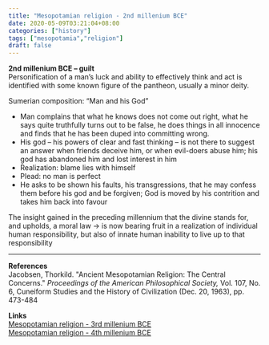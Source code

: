 ```yaml
---
title: "Mesopotamian religion - 2nd millenium BCE"
date: 2020-05-09T03:21:04+08:00
categories: ["history"]
tags: ["mesopotamia","religion"]  
draft: false
---
```


**2nd millenium BCE – guilt**  
Personification of a man’s luck and ability to effectively think and act is identified with some known figure of the pantheon, usually a minor deity.

Sumerian composition: “Man and his God”
- Man complains that what he knows does not come out right, what he says quite truthfully turns out to be false, he does things in all innocence and finds that he has been duped into committing wrong.  
- His god – his powers of clear and fast thinking – is not there to suggest an answer when friends deceive him, or when evil-doers abuse him; his god has abandoned him and lost interest in him  
- Realization: blame lies with himself  
- Plead: no man is perfect  
- He asks to be shown his faults, his transgressions, that he may confess them before his god and be forgiven; God is moved by his contrition and takes him back into favour  
  
The insight gained in the preceding millennium that the divine stands for, and upholds, a moral law -> is now bearing fruit in a realization of individual human responsibility, but also of innate human inability to live up to that responsibility
  
---
**References**  
Jacobsen, Thorkild. "Ancient Mesopotamian Religion: The Central Concerns." *Proceedings of the American Philosophical Society,* Vol. 107, No. 6, Cuneiform Studies and the History of Civilization (Dec. 20, 1963), pp. 473-484
  
**Links**  
[Mesopotamian religion - 3rd millenium BCE](../mesopotamian-religion-3rd-millenium-bce/)  
[Mesopotamian religion - 4th millenium BCE](../mesopotamian-religion-4th-millenium-bce/)  
